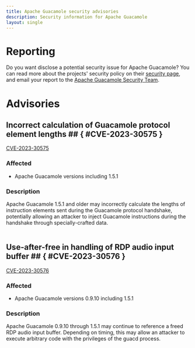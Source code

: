 ```yaml
---
title: Apache Guacamole security advisories
description: Security information for Apache Guacamole
layout: single
---
```


# Reporting

Do you want disclose a potential security issue for Apache Guacamole? You can read more about the projects' security policy on their [security page](https://guacamole.apache.org/security/), and email your report to the  [Apache Guacamole Security Team](mailto:security@guacamole.apache.org).

# Advisories

## Incorrect calculation of Guacamole protocol element lengths ## { #CVE-2023-30575 }

[CVE-2023-30575](./CVE-2023-30575.cve.json)

### Affected

* Apache Guacamole versions  including 1.5.1


### Description

Apache Guacamole 1.5.1 and older may incorrectly calculate the lengths of instruction elements sent during the Guacamole protocol handshake, potentially allowing an attacker to inject Guacamole instructions during the handshake through specially-crafted data.<br><br>

## Use-after-free in handling of RDP audio input buffer ## { #CVE-2023-30576 }

[CVE-2023-30576](./CVE-2023-30576.cve.json)

### Affected

* Apache Guacamole versions 0.9.10 including 1.5.1


### Description

Apache Guacamole 0.9.10 through 1.5.1 may continue to reference a freed RDP audio input buffer. Depending on timing, this may allow an attacker to execute arbitrary code with the privileges of the guacd process.<br><br>